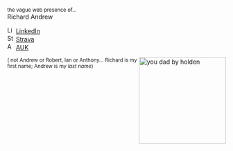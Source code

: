 <link rel="stylesheet" href="/assets/css/font-awesome-4.7.0/css/font-awesome.css">

<sub>the vague web presence of...</sub>  
Richard<i class="fa-solid fa-asterisk"></i> Andrew

<img src="https://www.linkedin.com/favicon.ico" alt="LinkedIn" width="16px" height="16px"> <a href="https://www.linkedin.com/in/richardandrew75/" target="_blank">LinkedIn</a>  
<img src="https://www.strava.com/favicon.ico" alt="Strava" width="16px" height="16px"> <a href="https://www.strava.com/athletes/43333745" target="_blank">Strava</a>  
<img src="https://audax.uk/favicon.ico" alt="AUK" width="16px" height="16px"> <a href="https://audax.uk/results?memId=26444" target="_blank">AUK</a>  

<img align="right" width="200" alt="you dad by holden" src="https://ribena75.github.io/richard.andrew/assets/img/youdad2.png">

<sub>(<i class="fa-solid fa-asterisk"></i> not Andrew or Robert, Ian or Anthony... Richard is my first name; Andrew is my *last name*)</sub>
